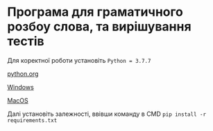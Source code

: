 # Програма для граматичного розбоу слова, та вирішування тестів

Для коректної роботи установіть `Python = 3.7.7` 

[python.org](https://www.python.org/downloads/release/python-377/)

[Windows](https://www.python.org/ftp/python/3.7.7/python-3.7.7-amd64.exe)

[MacOS](https://www.python.org/ftp/python/3.7.7/python-3.7.7-macosx10.9.pkg) 




Далі установіть залежності, ввівши команду в CMD
`pip install -r requirements.txt`


